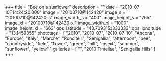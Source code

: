 +++
title = "Bee on a sunflower"
description = ""
date = "2010-07-10T14:24:20.000"
image = "20100710@142420"
image_s = "20100710@142420-s"
image_width_s = "400"
image_height_s = "265"
image_xl = "20100710@142420-xl"
image_width_xl = "1000"
image_height_xl = "663"
gps_latitude = "43.7093152333333"
gps_longitude = "13.1459355"
phototags = [ "2010", "2010-07", "2010-07-10", "Ancona", "Europe", "Italy", "Marche", "Roncitelli", "Senigallia", "afternoon", "bee", "countryside", "field", "flower", "green", "hill", "insect", "summer", "sunflower", "yellow" ]
galleries = [ "", "2010 Timeline", "Senigallia Hills" ]
+++
